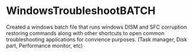 # WindowsTroubleshootBATCH

Created a windows batch file that runs windows DISM and SFC corruption restoring commands along with other shortcuts to open common troubleshooting applications for convience purposes. (Task manager, Disk part, Performance monitor, etc)
